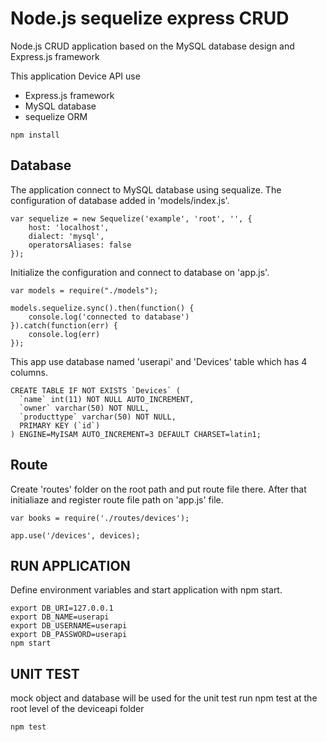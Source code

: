 # Node.js sequelize express CRUD
Node.js CRUD application based on the MySQL database design and Express.js framework

This application Device API use 
- Express.js framework
- MySQL database
- sequelize ORM
```
npm install
```

## Database

The application connect to MySQL database using sequalize. The configuration of database added in 'models/index.js'.

```
var sequelize = new Sequelize('example', 'root', '', {
    host: 'localhost',
    dialect: 'mysql',
    operatorsAliases: false
});
```

Initialize the configuration and connect to database on 'app.js'.
```
var models = require("./models");

models.sequelize.sync().then(function() {
    console.log('connected to database')
}).catch(function(err) {
    console.log(err)
});
```

This app use database named 'userapi' and 'Devices' table which has 4 columns. 
```
CREATE TABLE IF NOT EXISTS `Devices` (
  `name` int(11) NOT NULL AUTO_INCREMENT,
  `owner` varchar(50) NOT NULL,
  `producttype` varchar(50) NOT NULL,
  PRIMARY KEY (`id`)
) ENGINE=MyISAM AUTO_INCREMENT=3 DEFAULT CHARSET=latin1;
```

## Route
Create 'routes' folder on the root path and put route file there. After that initialiaze and register route file path on 'app.js' file.

```
var books = require('./routes/devices');

app.use('/devices', devices);
```

## RUN APPLICATION
Define environment variables and start application with npm start.

```
export DB_URI=127.0.0.1
export DB_NAME=userapi
export DB_USERNAME=userapi
export DB_PASSWORD=userapi
npm start
```

## UNIT TEST
mock object and database will be used for the unit test
run npm test at the root level of the deviceapi folder
```
npm test
```
